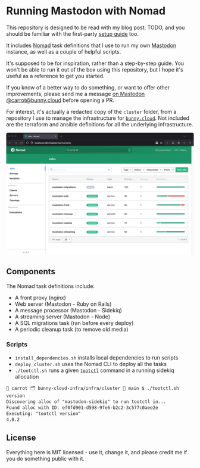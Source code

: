 # Running Mastodon with Nomad

This repository is designed to be read with my blog post: TODO, and you should be familiar with the first-party [setup guide](https://docs.joinmastodon.org/admin/prerequisites/) too.

It includes [Nomad](https://www.nomadproject.io/) task definitions that I use to run my own [Mastodon](https://joinmastodon.org/) instance, as well as a couple of helpful scripts.

It's supposed to be for inspiration, rather than a step-by-step guide. You won't be able to run it out of the box using this repository, but I hope it's useful as a reference to get you started.

If you know of a better way to do something, or want to offer other improvements, please send me a message [on Mastodon @carrot@bunny.cloud](https://bunny.cloud/@carrot) before opening a PR.

For interest, it's actually a redacted copy of the `cluster` folder, from a repository I use to manage the infrastructure for [`bunny.cloud`](bunny.cloud). Not included are the terraform and ansible definitions for all the underlying infrastructure.

![Screenshot of Nomad running Mastodon](nomad_screenshot.png)

## Components

The Nomad task definitions include:
* A front proxy (nginx)
* Web server (Mastodon - Ruby on Rails)
* A message processor (Mastodon - Sidekiq)
* A streaming server (Mastodon - Node)
* A SQL migrations task (ran before every deploy)
* A periodic cleanup task (to remove old media)

### Scripts

* `install_dependencies.sh` installs local dependencies to run scripts
* `deploy_cluster.sh` uses the Nomad CLI to deploy all the tasks
* `./tootctl.sh` runs a given [`tootctl`](https://docs.joinmastodon.org/admin/tootctl/) command in a running sidekiq allocation
```
🥕 carrot 🗂 bunny-cloud-infra/infra/cluster 🐙 main $ ./tootctl.sh version
Discovering alloc of "mastodon-sidekiq" to run tootctl in...
Found alloc with ID: ef0fd901-d598-9fe6-b2c2-3c577c0aee2e
Executing: "tootctl version"
4.0.2
```

## License

Everything here is MIT licensed - use it, change it, and please credit me if you do something public with it.